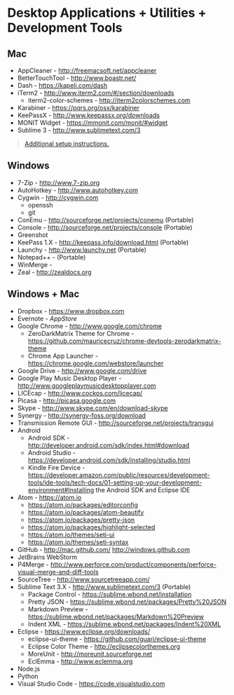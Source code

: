 # Desktop Applications + Utilities + Development Tools

## Mac
* AppCleaner - http://freemacsoft.net/appcleaner
* BetterTouchTool - http://www.boastr.net/
* Dash - https://kapeli.com/dash
* iTerm2 - http://www.iterm2.com/#/section/downloads
	* iterm2-color-schemes - http://iterm2colorschemes.com
* Karabiner - https://pqrs.org/osx/karabiner
* KeePassX - http://www.keepassx.org/downloads
* MONIT Widget - https://mmonit.com/monit/#widget
* Sublime 3 - http://www.sublimetext.com/3

> [Additional setup instructions.](MacSetup.md)

## Windows
* 7-Zip - http://www.7-zip.org
* AutoHotkey - http://www.autohotkey.com
* Cygwin - http://cygwin.com
	* openssh
	* git
* ConEmu - http://sourceforge.net/projects/conemu (Portable)
* Console - http://sourceforge.net/projects/console (Portable)
* Greenshot
* KeePass 1.X - http://keepass.info/download.html (Portable)
* Launchy - http://www.launchy.net (Portable)
* Notepad++ - (Portable)
* WinMerge -
* Zeal - http://zealdocs.org

## Windows + Mac
* Dropbox - https://www.dropbox.com
* Evernote - *AppStore*
* Google Chrome - http://www.google.com/chrome
	* ZeroDarkMatrix Theme for Chrome - https://github.com/mauricecruz/chrome-devtools-zerodarkmatrix-theme
	* Chrome App Launcher - https://chrome.google.com/webstore/launcher
* Google Drive - http://www.google.com/drive
* Google Play Music Desktop Player - http://www.googleplaymusicdesktopplayer.com
* LICEcap - http://www.cockos.com/licecap/
* Picasa - http://picasa.google.com
* Skype - http://www.skype.com/en/download-skype
* Synergy - http://synergy-foss.org/download
* Transmission Remote GUI - http://sourceforge.net/projects/transgui
* Android
	* Android SDK - http://developer.android.com/sdk/index.html#download
	* Android Studio - https://developer.android.com/sdk/installing/studio.html
	* Kindle Fire Device - https://developer.amazon.com/public/resources/development-tools/ide-tools/tech-docs/01-setting-up-your-development-environment#Installing the Android SDK and Eclipse IDE
* Atom - https://atom.io
	* https://atom.io/packages/editorconfig
	* https://atom.io/packages/atom-beautify
	* https://atom.io/packages/pretty-json
	* https://atom.io/packages/highlight-selected
	* https://atom.io/themes/seti-ui
	* https://atom.io/themes/seti-syntax
* GitHub - http://mac.github.com/ http://windows.github.com
* JetBrains WebStorm
* P4Merge - http://www.perforce.com/product/components/perforce-visual-merge-and-diff-tools
* SourceTree - http://www.sourcetreeapp.com/
* Sublime Text 3.X - http://www.sublimetext.com/3 (Portable)
	* Package Control - https://sublime.wbond.net/installation
	* Pretty JSON - https://sublime.wbond.net/packages/Pretty%20JSON
	* Markdown Preview - https://sublime.wbond.net/packages/Markdown%20Preview
	* Indent XML - https://sublime.wbond.net/packages/Indent%20XML
* Eclipse - https://www.eclipse.org/downloads/
	* eclipse-ui-theme - https://github.com/guari/eclipse-ui-theme
	* Eclipse Color Theme - http://eclipsecolorthemes.org
	* MoreUnit - http://moreunit.sourceforge.net
	* EclEmma - http://www.eclemma.org
* Node.js
* Python
* Visual Studio Code - https://code.visualstudio.com

